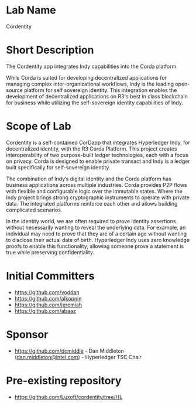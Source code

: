 # Lab Name
Cordentity

# Short Description
The Cordentity app integrates Indy capabilities into the Corda platform.

While Corda is suited for developing decentralized applications for
managing complex inter-organizational workflows, Indy is the leading
open-source platform for self sovereign identity. This integration
enables the development of decentralized applications on R3's best in
class blockchain for business while utilizing the self-sovereign
identity capabilities of Indy.

# Scope of Lab

Cordentity is a self-contained CorDapp that integrates Hyperledger
Indy, for decentralized identity, with the R3 Corda Platform. This
project creates interoperability of two purpose-built ledger
technologies, each with a focus on privacy. Corda is designed to
enable private transact and Indy is a ledger built specifically for
self-sovereign identity.

The combination of Indy’s digital identity and the Corda platform has
business applications across multiple industries. Corda provides P2P
flows with flexible and configurable logic over the immutable
states. Where the Indy project brings strong cryptographic instruments
to operate with private data. The integrated platforms reinforce each
other and allows building complicated scenarios.

In the identity world, we are often required to prove identity
assertions without necessarily wanting to reveal the underlying
data. For example, an individual may need to prove that they are of a
certain age without wanting to disclose their actual date of
birth. Hyperledger Indy uses zero knowledge proofs to enable this
functionality, allowing someone prove a statement is true while
preserving confidentiality.

# Initial Committers
- https://github.com/voddan
- https://github.com/alkopnin
- https://github.com/jeremiah
- https://github.com/abaaz

# Sponsor
- https://github.com/dcmiddle - Dan Middleton (dan.middleton@intel.com) - Hyperledger TSC Chair

# Pre-existing repository
- https://github.com/Luxoft/cordentity/tree/HL
